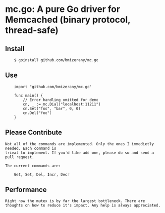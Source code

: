 # mc.go: A pure Go driver for Memcached (binary protocol, thread-safe)

## Install

		$ goinstall github.com/bmizerany/mc.go

## Use

		import "github.com/bmizerany/mc.go"

		func main() {
			// Error handling omitted for demo
			cn, _ := mc.Dial("localhost:11211")
			cn.Set("foo", "bar", 0, 0)
			cn.Del("foo")
		}

## Please Contribute

	Not all of the commands are implemented. Only the ones I immedietly needed. Each command is
	trival to implement. If you'd like add one, please do so and send a pull request.

	The current commands are:

		Get, Set, Del, Incr, Decr

## Performance

	Right now the mutex is by far the largest bottleneck. There are thoughts on how to reduce it's impact. Any help is always appreciated.
